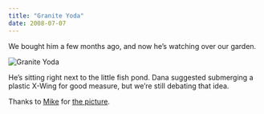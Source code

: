 ```yaml
---
title: "Granite Yoda"
date: 2008-07-07
---
```


We bought him a few months ago, and now he’s watching over our garden.

![Granite Yoda][1]

He’s sitting right next to the little fish pond. Dana suggested submerging a plastic X-Wing for good measure, but we’re still debating that idea.

Thanks to [Mike][2] for [the picture][3].

[1]: //dl.dropbox.com/u/7298/blog/wp-content/2008/07/2600689137_544ffc35fe.jpg (Granite Yoda)
[2]: http://mikewest.org/
[3]: http://flickr.com/photos/mikewest/2600689137/in/set-72157605751581428

